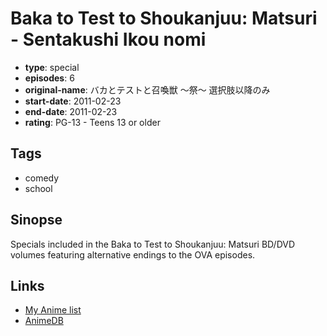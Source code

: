 # Baka to Test to Shoukanjuu: Matsuri - Sentakushi Ikou nomi

-   **type**: special
-   **episodes**: 6
-   **original-name**: バカとテストと召喚獣 ～祭～ 選択肢以降のみ
-   **start-date**: 2011-02-23
-   **end-date**: 2011-02-23
-   **rating**: PG-13 - Teens 13 or older

## Tags

-   comedy
-   school

## Sinopse

Specials included in the Baka to Test to Shoukanjuu: Matsuri BD/DVD volumes featuring alternative endings to the OVA episodes.

## Links

-   [My Anime list](https://myanimelist.net/anime/31298/Baka_to_Test_to_Shoukanjuu__Matsuri_-_Sentakushi_Ikou_nomi)
-   [AnimeDB](http://anidb.info/perl-bin/animedb.pl?show=anime&aid=8085)
